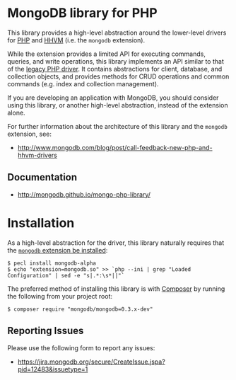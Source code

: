 MongoDB library for PHP
=======================

This library provides a high-level abstraction around the lower-level drivers for
[PHP](https://github.com/mongodb/mongo-php-driver) and
[HHVM](https://github.com/mongodb/mongo-hhvm-driver) (i.e. the `mongodb`
extension).

While the extension provides a limited API for executing commands, queries, and
write operations, this library implements an API similar to that of the
[legacy PHP driver](http://php.net/manual/en/book.mongo.php). It contains
abstractions for client, database, and collection objects, and provides methods
for CRUD operations and common commands (e.g. index and collection management).

If you are developing an application with MongoDB, you should consider using
this library, or another high-level abstraction, instead of the extension alone.

For further information about the architecture of this library and the `mongodb`
extension, see:

 - http://www.mongodb.com/blog/post/call-feedback-new-php-and-hhvm-drivers

## Documentation

 - http://mongodb.github.io/mongo-php-library/

# Installation

As a high-level abstraction for the driver, this library naturally requires that
the [`mongodb` extension be installed](http://mongodb.github.io/mongo-php-driver/#installation):

    $ pecl install mongodb-alpha
    $ echo "extension=mongodb.so" >> `php --ini | grep "Loaded Configuration" | sed -e "s|.*:\s*||"`

The preferred method of installing this library is with
[Composer](https://getcomposer.org/) by running the following from your project
root:

    $ composer require "mongodb/mongodb=0.3.x-dev"

## Reporting Issues

Please use the following form to report any issues:

 - https://jira.mongodb.org/secure/CreateIssue.jspa?pid=12483&issuetype=1
